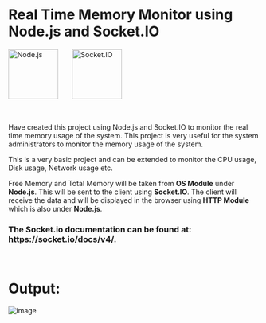 # Real Time Memory Monitor using Node.js and Socket.IO

<img src="https://cdn.worldvectorlogo.com/logos/nodejs-2.svg" alt="Node.js" height="100"> &nbsp; &nbsp; &nbsp; <img src="https://cdn.worldvectorlogo.com/logos/socket-io.svg" alt="Socket.IO" height="100">

<br>

Have created this project using Node.js and Socket.IO to monitor the real time memory usage of the system. This project is very useful for the system administrators to monitor the memory usage of the system.

This is a very basic project and can be extended to monitor the CPU usage, Disk usage, Network usage etc.

Free Memory and Total Memory will be taken from **OS Module** under **Node.js**. This will be sent to the client using **Socket.IO**. The client will receive the data and will be displayed in the browser using **HTTP Module** which is also under **Node.js**.

### The Socket.io documentation can be found at: https://socket.io/docs/v4/.

<br>

# Output:
![image](https://user-images.githubusercontent.com/91416443/208163871-d2bde431-d26e-48a4-9d64-d5791e11e239.png)
